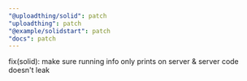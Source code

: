 ```yaml
---
"@uploadthing/solid": patch
"uploadthing": patch
"@example/solidstart": patch
"docs": patch
---
```


fix(solid): make sure running info only prints on server & server code doesn't leak
